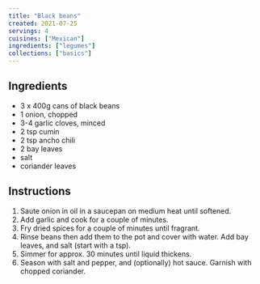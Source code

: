 ```yaml
---
title: "Black beans"
created: 2021-07-25
servings: 4
cuisines: ["Mexican"]
ingredients: ["legumes"]
collections: ["basics"]
---
```


## Ingredients

- 3 x 400g cans of black beans
- 1 onion, chopped
- 3-4 garlic cloves, minced
- 2 tsp cumin
- 2 tsp ancho chili
- 2 bay leaves
- salt
- coriander leaves

## Instructions

1. Saute onion in oil in a saucepan on medium heat until softened.
2. Add garlic and cook for a couple of minutes.
3. Fry dried spices for a couple of minutes until fragrant.
4. Rinse beans then add them to the pot and cover with water. Add bay leaves, and salt (start with a tsp).
5. Simmer for approx. 30 minutes until liquid thickens.
6. Season with salt and pepper, and (optionally) hot sauce. Garnish with chopped coriander.
